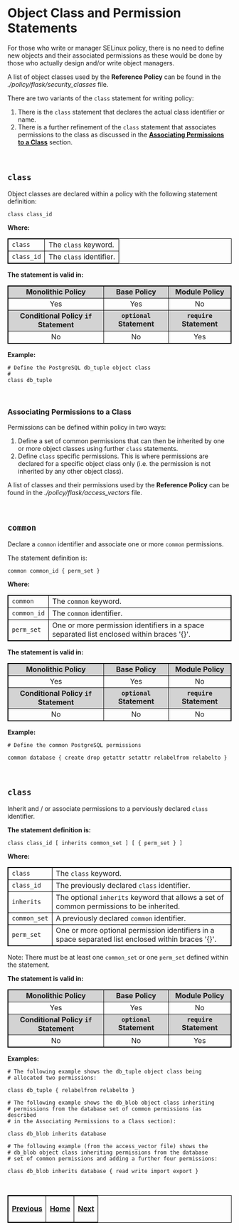 # Object Class and Permission Statements

For those who write or manager SELinux policy, there is no need to
define new objects and their associated permissions as these would be
done by those who actually design and/or write object managers.

A list of object classes used by the **Reference Policy** can be found
in the *./policy/flask/security\_classes* file.

There are two variants of the `class` statement for writing policy:

1.  There is the `class` statement that declares the actual class
    identifier or name.
2.  There is a further refinement of the `class` statement that
    associates permissions to the class as discussed in the
    [**Associating Permissions to a Class**](#associating-permissions-to-a-class)
    section.

<br>

## `class`

Object classes are declared within a policy with the following statement
definition:

`class class_id`

**Where:**

<table>
<tbody>
<tr>
<td><code>class</code></td>
<td>The <code>class</code> keyword.</td>
</tr>
<tr>
<td><code>class_id</code></td>
<td>The <code>class</code> identifier. </td>
</tr>
</tbody>
</table>

**The statement is valid in:**

<table style="text-align:center">
<tbody>
<tr style="background-color:#D3D3D3;">
<td><strong>Monolithic Policy</strong></td>
<td><strong>Base Policy</strong></td>
<td><strong>Module Policy</strong></td>
</tr>
<tr>
<td>Yes</td>
<td>Yes</td>
<td>No</td>
</tr>
<tr style="background-color:#D3D3D3;">
<td><strong>Conditional Policy <code>if</code> Statement</strong></td>
<td><strong><code>optional</code> Statement</strong></td>
<td><strong><code>require</code> Statement</strong></td>
</tr>
<tr>
<td>No</td>
<td>No</td>
<td>Yes</td>
</tr>
</tbody>
</table>

**Example:**

```
# Define the PostgreSQL db_tuple object class
#
class db_tuple
```

<br>

### Associating Permissions to a Class

Permissions can be defined within policy in two ways:

1.  Define a set of common permissions that can then be inherited by one
    or more object classes using further `class` statements.
2.  Define `class` specific permissions. This is where permissions are
    declared for a specific object class only (i.e. the permission is
    not inherited by any other object class).

A list of classes and their permissions used by the **Reference Policy**
can be found in the *./policy/flask/access_vectors* file.

<br>

## `common`

Declare a `common` identifier and associate one or more `common` permissions.

The statement definition is:

`common common_id { perm_set }`

**Where:**

<table>
<tbody>
<tr>
<td><code>common</code></td>
<td>The <code>common</code> keyword.</td>
</tr>
<tr>
<td><code>common_id</code></td>
<td>The <code>common</code> identifier. </td>
</tr>
<tr>
<td><code>perm_set</code></td>
<td>One or more permission identifiers in a space separated list enclosed within braces '{}'.</td>
</tr>
</tbody>
</table>

**The statement is valid in:**

<table style="text-align:center">
<tbody>
<tr style="background-color:#D3D3D3;">
<td><strong>Monolithic Policy</strong></td>
<td><strong>Base Policy</strong></td>
<td><strong>Module Policy</strong></td>
</tr>
<tr>
<td>Yes</td>
<td>Yes</td>
<td>No</td>
</tr>
<tr style="background-color:#D3D3D3;">
<td><strong>Conditional Policy <code>if</code> Statement</strong></td>
<td><strong><code>optional</code> Statement</strong></td>
<td><strong><code>require</code> Statement</strong></td>
</tr>
<tr>
<td>No</td>
<td>No</td>
<td>No</td>
</tr>
</tbody>
</table>

**Example:**

```
# Define the common PostgreSQL permissions

common database { create drop getattr setattr relabelfrom relabelto }
```

<br>

## `class`

Inherit and / or associate permissions to a perviously declared `class` identifier.

**The statement definition is:**

`class class_id [ inherits common_set ] [ { perm_set } ]`

**Where:**

<table>
<tbody>
<tr>
<td><code>class</code></td>
<td>The <code>class</code> keyword.</td>
</tr>
<tr>
<td><code>class_id</code></td>
<td>The previously declared <code>class</code> identifier. </td>
</tr>
<tr>
<td><code>inherits</code></td>
<td>The optional <code>inherits</code> keyword that allows a set of common permissions to be inherited.</td>
</tr>
<tr>
<td><code>common_set</code></td>
<td>A previously declared <code>common</code> identifier.</td>
</tr>
<tr>
<td><code>perm_set</code></td>
<td>One or more optional permission identifiers in a space separated list enclosed within braces '{}'.</td>
</tr>
</tbody>
</table>

Note: There must be at least one `common_set` or one `perm_set` defined within
the statement.

**The statement is valid in:**

<table style="text-align:center">
<tbody>
<tr style="background-color:#D3D3D3;">
<td><strong>Monolithic Policy</strong></td>
<td><strong>Base Policy</strong></td>
<td><strong>Module Policy</strong></td>
</tr>
<tr>
<td>Yes</td>
<td>Yes</td>
<td>No</td>
</tr>
<tr style="background-color:#D3D3D3;">
<td><strong>Conditional Policy <code>if</code> Statement</strong></td>
<td><strong><code>optional</code> Statement</strong></td>
<td><strong><code>require</code> Statement</strong></td>
</tr>
<tr>
<td>No</td>
<td>No</td>
<td>Yes</td>
</tr>
</tbody>
</table>

**Examples:**

```
# The following example shows the db_tuple object class being
# allocated two permissions:

class db_tuple { relabelfrom relabelto }
```

```
# The following example shows the db_blob object class inheriting
# permissions from the database set of common permissions (as described
# in the Associating Permissions to a Class section):

class db_blob inherits database
```

```
# The following example (from the access_vector file) shows the
# db_blob object class inheriting permissions from the database
# set of common permissions and adding a further four permissions:

class db_blob inherits database { read write import export }
```

<br>

<!-- %CUTHERE% -->

<table>
<tbody>
<td><center>
<p><a href="xperm_rules.md#extended-access-vector-rules" title="Extended Access Vector Rules"> <strong>Previous</strong></a></p>
</center></td>
<td><center>
<p><a href="README.md#the-selinux-notebook" title="The SELinux Notebook"> <strong>Home</strong></a></p>
</center></td>
<td><center>
<p><a href="conditional_statements.md#conditional-policy-statements" title="Conditional Policy Statements"> <strong>Next</strong></a></p>
</center></td>
</tbody>
</table>

<head>
    <style>table { border-collapse: collapse; }
    table, td, th { border: 1px solid black; }
    </style>
</head>
